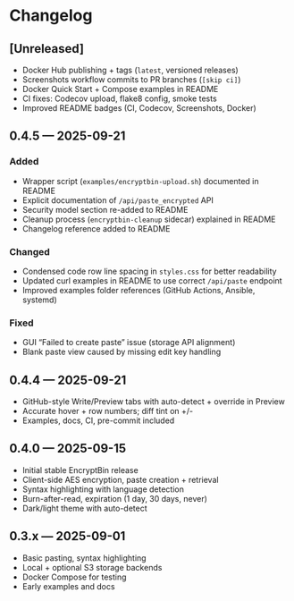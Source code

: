 # Changelog

## [Unreleased]
- Docker Hub publishing + tags (`latest`, versioned releases)
- Screenshots workflow commits to PR branches (`[skip ci]`)
- Docker Quick Start + Compose examples in README
- CI fixes: Codecov upload, flake8 config, smoke tests
- Improved README badges (CI, Codecov, Screenshots, Docker)

## 0.4.5 — 2025-09-21
### Added
- Wrapper script (`examples/encryptbin-upload.sh`) documented in README
- Explicit documentation of `/api/paste_encrypted` API
- Security model section re-added to README
- Cleanup process (`encryptbin-cleanup` sidecar) explained in README
- Changelog reference added to README

### Changed
- Condensed code row line spacing in `styles.css` for better readability
- Updated curl examples in README to use correct `/api/paste` endpoint
- Improved examples folder references (GitHub Actions, Ansible, systemd)

### Fixed
- GUI “Failed to create paste” issue (storage API alignment)
- Blank paste view caused by missing edit key handling

## 0.4.4 — 2025-09-21
- GitHub-style Write/Preview tabs with auto-detect + override in Preview
- Accurate hover + row numbers; diff tint on +/-
- Examples, docs, CI, pre-commit included

## 0.4.0 — 2025-09-15
- Initial stable EncryptBin release
- Client-side AES encryption, paste creation + retrieval
- Syntax highlighting with language detection
- Burn-after-read, expiration (1 day, 30 days, never)
- Dark/light theme with auto-detect

## 0.3.x — 2025-09-01
- Basic pasting, syntax highlighting
- Local + optional S3 storage backends
- Docker Compose for testing
- Early examples and docs

